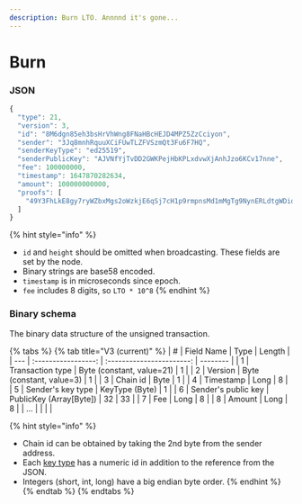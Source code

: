 ```yaml
---
description: Burn LTO. Annnnd it's gone...
---
```


# Burn

### JSON

```javascript
{
  "type": 21,
  "version": 3,
  "id": "8M6dgn85eh3bsHrVhWng8FNaHBcHEJD4MPZ5ZzCciyon",
  "sender": "3Jq8mnhRquuXCiFUwTLZFVSzmQt3Fu6F7HQ",
  "senderKeyType": "ed25519",
  "senderPublicKey": "AJVNfYjTvDD2GWKPejHbKPLxdvwXjAnhJzo6KCv17nne",
  "fee": 100000000,
  "timestamp": 1647870282634,
  "amount": 100000000000,
  "proofs": [
    "49Y3FhLkE8gy7ryWZbxMgs2oWzkjE6qSj7cH1p9rmpnsMd1mMgTg9NynERLdtgWDiq57sDwr4gNUJoP9qYzidRPR"
  ]
}
```

{% hint style="info" %}
* `id` and `height` should be omitted when broadcasting. These fields are set by the node.
* Binary strings are base58 encoded.
* `timestamp` is in microseconds since epoch.
* `fee` includes 8 digits, so `LTO * 10^8`
{% endhint %}

### Binary schema

The binary data structure of the unsigned transaction.

{% tabs %}
{% tab title="V3 (current)" %}
| #   |      Field Name     |            Type           | Length   |
| --- | :-----------------: | :-----------------------: | -------- |
| 1   |   Transaction type  | Byte (constant, value=21) | 1        |
| 2   |       Version       |  Byte (constant, value=3) | 1        |
| 3   |       Chain id      |            Byte           | 1        |
| 4   |      Timestamp      |            Long           | 8        |
| 5   |  Sender's key type  |       KeyType (Byte)      | 1        |
| 6   | Sender's public key |  PublicKey (Array\[Byte]) | 32 \| 33 |
| 7   |         Fee         |            Long           | 8        |
| 8   |        Amount       |            Long           | 8        |
| ... |                     |                           |          |



{% hint style="info" %}
* Chain id can be obtained by taking the 2nd byte from the sender address.
* Each [key type](../../accounts.md#key-types) has a numeric id in addition to the reference from the JSON.
* Integers (short, int, long) have a big endian byte order.
{% endhint %}
{% endtab %}
{% endtabs %}
